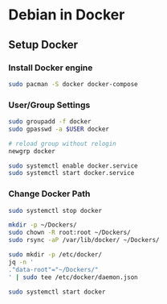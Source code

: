 # Debian in Docker

## Setup Docker

### Install Docker engine

```sh
sudo pacman -S docker docker-compose
```

### User/Group Settings

```sh
sudo groupadd -f docker
sudo gpasswd -a $USER docker

# reload group without relogin
newgrp docker

sudo systemctl enable docker.service
sudo systemctl start docker.service
```

### Change Docker Path

```sh
sudo systemctl stop docker

mkdir -p ~/Dockers/
sudo chown -R root:root ~/Dockers/
sudo rsync -aP /var/lib/docker/ ~/Dockers/

sudo mkdir -p /etc/docker/
jq -n '
."data-root"="~/Dockers/"
' | sudo tee /etc/docker/daemon.json

sudo systemctl start docker
```

